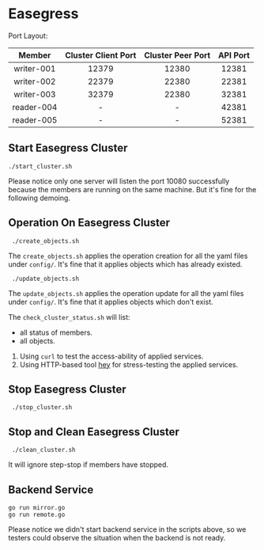 # Easegress

Port Layout:

|   Member   | Cluster Client Port | Cluster Peer Port | API Port |
| :--------: | :-----------------: | :---------------: | :------: |
| writer-001 |        12379        |       12380       |  12381   |
| writer-002 |        22379        |       22380       |  22381   |
| writer-003 |        32379        |       22380       |  32381   |
| reader-004 |          -          |         -         |  42381   |
| reader-005 |          -          |         -         |  52381   |

## Start Easegress Cluster

```shell
./start_cluster.sh
```

Please notice only one server will listen the port 10080 successfully
because the members are running on the same machine.
But it's fine for the following demoing.

## Operation On Easegress Cluster

```shell
 ./create_objects.sh
```

The `create_objects.sh` applies the operation creation for all the yaml files under `config/`.
It's fine that it applies objects which has already existed.

```shell
 ./update_objects.sh
```

The `update_objects.sh` applies the operation update for all the yaml files under `config/`.
It's fine that it applies objects which don't exist.

The `check_cluster_status.sh` will list:

- all status of members.
- all objects.

1. Using `curl` to test the access-ability of applied services.
2. Using HTTP-based tool [hey](https://github.com/rakyll/hey) for stress-testing the applied services.


## Stop Easegress Cluster

```shell
 ./stop_cluster.sh
```

## Stop and Clean Easegress Cluster

```shell
 ./clean_cluster.sh
```

It will ignore step-stop if members have stopped.

## Backend Service

```shell
go run mirror.go
go run remote.go
```

Please notice we didn't start backend service in the scripts above,
so we testers could observe the situation when the backend is not ready.
